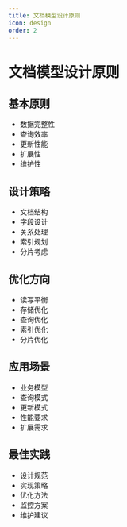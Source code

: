 ```yaml
---
title: 文档模型设计原则
icon: design
order: 2
---
```


# 文档模型设计原则

## 基本原则
- 数据完整性
- 查询效率
- 更新性能
- 扩展性
- 维护性

## 设计策略
- 文档结构
- 字段设计
- 关系处理
- 索引规划
- 分片考虑

## 优化方向
- 读写平衡
- 存储优化
- 查询优化
- 索引优化
- 分片优化

## 应用场景
- 业务模型
- 查询模式
- 更新模式
- 性能要求
- 扩展需求

## 最佳实践
- 设计规范
- 实现策略
- 优化方法
- 监控方案
- 维护建议
